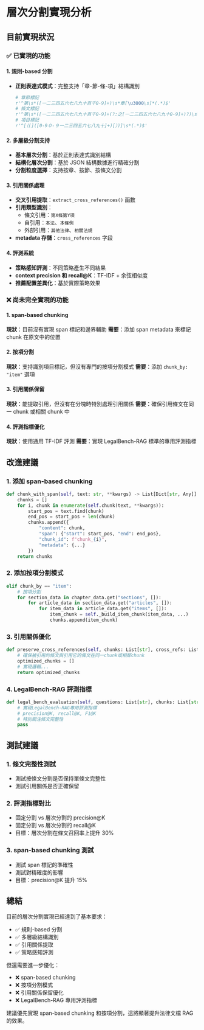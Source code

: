 # 層次分割實現分析

## 目前實現狀況

### ✅ 已實現的功能

#### 1. 規則-based 分割

- **正則表達式模式**：完整支持「章-節-條-項」結構識別
  ```python
  # 章節標記
  r'^第\s*([一二三四五六七八九十百千0-9]+)\s*章[\u3000\s]*(.*)$'
  # 條文標記
  r'^第\s*([一二三四五六七八九十百千0-9]+(?:之[一二三四五六七八九十0-9]+)?)\s*條[\u3000\s]*(.*)$'
  # 項目標記
  r'^[（(]([0-9０-９一二三四五六七八九十]+)[）)]\s*(.*)$'
  ```

#### 2. 多層級分割支持

- **基本層次分割**：基於正則表達式識別結構
- **結構化層次分割**：基於 JSON 結構數據進行精確分割
- **分割粒度選擇**：支持按章、按節、按條文分割

#### 3. 引用關係處理

- **交叉引用提取**：`extract_cross_references()` 函數
- **引用類型識別**：
  - 條文引用：`第X條第Y項`
  - 自引用：`本法`、`本條例`
  - 外部引用：`其他法律`、`相關法規`
- **metadata 存儲**：`cross_references` 字段

#### 4. 評測系統

- **策略感知評測**：不同策略產生不同結果
- **context precision 和 recall@K**：TF-IDF + 余弦相似度
- **推薦配置差異化**：基於實際策略效果

### ❌ 尚未完全實現的功能

#### 1. span-based chunking

**現狀**：目前沒有實現 span 標記和邊界輔助
**需要**：添加 span metadata 來標記 chunk 在原文中的位置

#### 2. 按項分割

**現狀**：支持識別項目標記，但沒有專門的按項分割模式
**需要**：添加 `chunk_by: "item"` 選項

#### 3. 引用關係保留

**現狀**：能提取引用，但沒有在分塊時特別處理引用關係
**需要**：確保引用條文在同一 chunk 或相關 chunk 中

#### 4. 評測指標優化

**現狀**：使用通用 TF-IDF 評測
**需要**：實現 LegalBench-RAG 標準的專用評測指標

## 改進建議

### 1. 添加 span-based chunking

```python
def chunk_with_span(self, text: str, **kwargs) -> List[Dict[str, Any]]:
    chunks = []
    for i, chunk in enumerate(self.chunk(text, **kwargs)):
        start_pos = text.find(chunk)
        end_pos = start_pos + len(chunk)
        chunks.append({
            "content": chunk,
            "span": {"start": start_pos, "end": end_pos},
            "chunk_id": f"chunk_{i}",
            "metadata": {...}
        })
    return chunks
```

### 2. 添加按項分割模式

```python
elif chunk_by == "item":
    # 按項分割
    for section_data in chapter_data.get("sections", []):
        for article_data in section_data.get("articles", []):
            for item_data in article_data.get("items", []):
                item_chunk = self._build_item_chunk(item_data, ...)
                chunks.append(item_chunk)
```

### 3. 引用關係優化

```python
def preserve_cross_references(self, chunks: List[str], cross_refs: List[str]) -> List[str]:
    # 確保被引用的條文與引用它的條文在同一chunk或相鄰chunk
    optimized_chunks = []
    # 實現邏輯...
    return optimized_chunks
```

### 4. LegalBench-RAG 評測指標

```python
def legal_bench_evaluation(self, questions: List[str], chunks: List[str]) -> Dict[str, float]:
    # 實現LegalBench-RAG專用評測指標
    # precision@K, recall@K, F1@K
    # 特別關注條文完整性
    pass
```

## 測試建議

### 1. 條文完整性測試

- 測試按條文分割是否保持單條文完整性
- 測試引用關係是否正確保留

### 2. 評測指標對比

- 固定分割 vs 層次分割的 precision@K
- 固定分割 vs 層次分割的 recall@K
- 目標：層次分割在條文召回率上提升 30%

### 3. span-based chunking 測試

- 測試 span 標記的準確性
- 測試對精確度的影響
- 目標：precision@K 提升 15%

## 總結

目前的層次分割實現已經達到了基本要求：

- ✅ 規則-based 分割
- ✅ 多層級結構識別
- ✅ 引用關係提取
- ✅ 策略感知評測

但還需要進一步優化：

- ❌ span-based chunking
- ❌ 按項分割模式
- ❌ 引用關係保留優化
- ❌ LegalBench-RAG 專用評測指標

建議優先實現 span-based chunking 和按項分割，這將顯著提升法律文檔 RAG 的效果。
